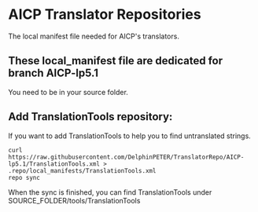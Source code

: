 AICP Translator Repositories
==========================

The local manifest file needed for AICP's translators.

These local_manifest file are dedicated for branch AICP-lp5.1
------

You need to be in your source folder.

Add TranslationTools repository:
------

If you want to add TranslationTools to help you to find untranslated strings.

    curl https://raw.githubusercontent.com/DelphinPETER/TranslatorRepo/AICP-lp5.1/TranslationTools.xml > .repo/local_manifests/TranslationTools.xml
    repo sync
    
When the sync is finished, you can find TranslationTools under SOURCE_FOLDER/tools/TranslationTools
